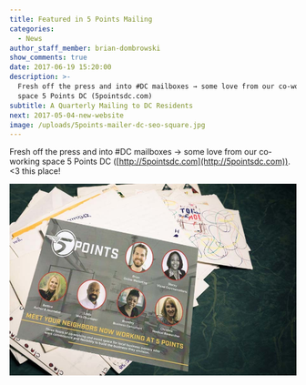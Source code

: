 ```yaml
---
title: Featured in 5 Points Mailing
categories:
  - News
author_staff_member: brian-dombrowski
show_comments: true
date: 2017-06-19 15:20:00
description: >-
  Fresh off the press and into #DC mailboxes → some love from our co-working
  space 5 Points DC (5pointsdc.com)
subtitle: A Quarterly Mailing to DC Residents
next: 2017-05-04-new-website
image: /uploads/5points-mailer-dc-seo-square.jpg
---
```



Fresh off the press and into #DC mailboxes → some love from our co-working space 5 Points DC ([http://5pointsdc.com](http://5pointsdc.com)). &lt;3 this place!

![](/uploads/versions/5points-mailer-dc-seo---x----900-601x---.jpg)
